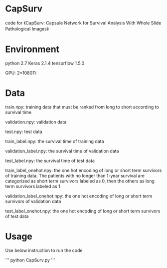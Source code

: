 # CapSurv
code for 《CapSurv: Capsule Network for Survival Analysis With Whole Slide Pathological Images》

# Environment

python 2.7  Keras 2.1.4 tensorflow 1.5.0

GPU: 2*1080Ti

# Data
train.npy: training data that must be ranked from long to short according to survival time

validation.npy: validation data

test.npy: test data

train_label.npy: the survival time of training data

validation_label.npy: the survival time of validation data

test_label.npy: the survival time of test data

train_label_onehot.npy: the one hot encoding of long or short term survivors of training data. The patients with no longer than 1-year survival are categorized as short term survivors labeled as 0, then the others as long term survivors labeled as 1

validation_label_onehot.npy: the one hot encoding of long or short term survivors of validation data

test_label_onehot.npy: the one hot encoding of long or short term survivors of test data

# Usage
Use below instruction to run the code

'''
python CapSurv.py
'''
